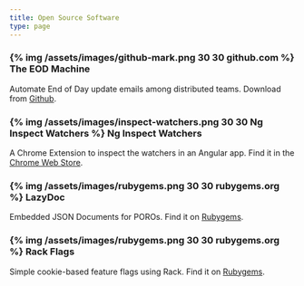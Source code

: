 ```yaml
---
title: Open Source Software
type: page
---
```


<h3 class="oss-title">
  {% img /assets/images/github-mark.png 30 30 github.com %} The EOD Machine
</h3>

Automate End of Day update emails among distributed teams. Download from [Github](https://github.com/ryanoglesby08/the-eod-machine).

<h3 class="oss-title">
  {% img /assets/images/inspect-watchers.png 30 30 Ng Inspect Watchers %} Ng Inspect Watchers
</h3>

A Chrome Extension to inspect the watchers in an Angular app. Find it in the [Chrome Web Store](https://chrome.google.com/webstore/detail/angularjs-inspect-watcher/gdfcinoagafkodbnkjemaajfahnmfkhg).

<h3 class="oss-title">
  {% img /assets/images/rubygems.png 30 30 rubygems.org %} LazyDoc
</h3>

Embedded JSON Documents for POROs. Find it on [Rubygems](https://rubygems.org/gems/lazy_doc).

<h3 class="oss-title">
  {% img /assets/images/rubygems.png 30 30 rubygems.org %} Rack Flags
</h3>

Simple cookie-based feature flags using Rack. Find it on [Rubygems](https://rubygems.org/gems/rack-flags).
